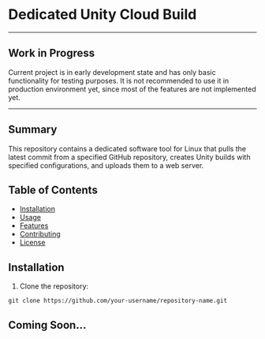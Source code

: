 # Dedicated Unity Cloud Build

<!--
![Logo](link_to_logo.png)
-->
---
## Work in Progress
Current project is in early development state and has only basic functionality for testing purposes. It is not recommended to use it in production environment yet, since most of the features are not implemented yet.

---

## Summary

This repository contains a dedicated software tool for Linux that pulls the latest commit from a specified GitHub repository, creates Unity builds with specified configurations, and uploads them to a web server.

## Table of Contents

- [Installation](#installation)
- [Usage](#usage)
- [Features](#features)
- [Contributing](#contributing)
- [License](#license)

## Installation

1. Clone the repository:

```shell
git clone https://github.com/your-username/repository-name.git
```


## Coming Soon...